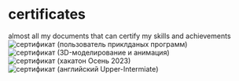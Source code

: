 # certificates
almost all my documents that can certify my skills and achievements
![сертификат (пользователь приклданых программ)](https://github.com/user-attachments/assets/81c41618-1d05-4c4e-9063-8f2aee123f75)
![сертификат (3D-моделирование и анимация)](https://github.com/user-attachments/assets/93a14253-ed79-4bb7-93ba-bbbbe4e5c4ba)
![сертификат (хакатон Осень 2023)](https://github.com/user-attachments/assets/eea1564a-b21c-4f29-96e2-62eb133f7dd8)
![сертификат (английский Upper-Intermiate)](https://github.com/user-attachments/assets/c4bae3bf-bc23-48be-9ef5-a30cda86f8ff)
